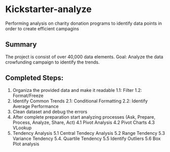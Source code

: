 # Kickstarter-analyze
Performing analysis on charity donation programs to identify data points in order to create efficient campagins
## Summary
The project is consist of over 40,000 data elements. 
Goal: Analyze the data crowfunding campaign to identify the trends.

## Completed Steps:

1. Organiza the provided data and make it readable
1.1: Filter
1.2: Format/Freeze
2. Identify Common Trends
2.1: Conditional Formatting
2.2: Identify Average Performance
3. Clean dataset and debug the errors
4. After complete preparation start analyzing processes (Ask, Prepare, Process, Analyze, Share, Act)
4.1 Pivot Analysis
4.2 Pivot Charts
4.3 VLookup
5. Tendency Analysis
5.1 Central Tendecy Analysis
5.2 Range Tendency
5.3 Variance Tendency
5.4. Quartile Tendency
5.5 Identify Outliers
5.6 Box Plot analysis
